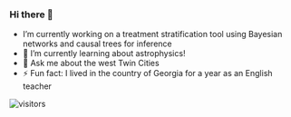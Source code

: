 ### Hi there 👋

- I’m currently working on a treatment stratification tool using Bayesian networks and causal trees for inference
-  🔭 I’m currently learning about astrophysics!
- 💬  Ask me about the west Twin Cities
- ⚡ Fun fact: I lived in the country of Georgia for a year as an English teacher

![visitors](https://visitor-badge.glitch.me/badge?page_id=sullivannicole.sullivannicole&left_color=green&right_color=red)
